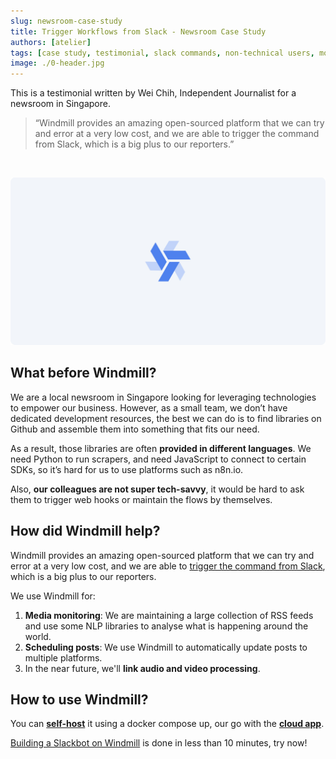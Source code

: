 ```yaml
---
slug: newsroom-case-study
title: Trigger Workflows from Slack - Newsroom Case Study
authors: [atelier]
tags: [case study, testimonial, slack commands, non-technical users, monitoring, scheduling]
image: ./0-header.jpg
---
```


This is a testimonial written by Wei Chih, Independent Journalist for a newsroom in Singapore.

<!--truncate-->

> “Windmill provides an amazing open-sourced platform that we can try and error at a very low cost, and we are able to trigger the command from Slack, which is a big plus to our reporters.”

<br/>

![Newsroom Case Study](./0-header.jpg "Newsroom Case Study")


## What before Windmill?

We are a local newsroom in Singapore looking for leveraging technologies to empower our business. However, as a small team, we don’t have dedicated development resources, the best we can do is to find libraries on Github and assemble them into something that fits our need.

As a result, those libraries are often **provided in different languages**. We need Python to run scrapers, and need JavaScript to connect to certain SDKs, so it’s hard for us to use platforms such as n8n.io.

Also, **our colleagues are not super tech-savvy**, it would be hard to ask them to trigger web hooks or maintain the flows by themselves.

## How did Windmill help?

Windmill provides an amazing open-sourced platform that we can try and error at a very low cost, and we are able to [trigger the command from Slack](../2023-02-13-slack-integration/index.md), which is a big plus to our reporters.

We use Windmill for:
1. **Media monitoring**: We are maintaining a large collection of RSS feeds and use some NLP libraries to analyse what is happening around the world.
2. **Scheduling posts**: We use Windmill to automatically  update posts to multiple platforms.
3. In the near future, we'll **link audio and video processing**.


## How to use Windmill?

You can **[self-host](https://docs.windmill.dev/docs/advanced/self_host/#deployment)** it using a docker compose up, our go with the **[cloud app](https://app.windmill.dev/user/login)**.

[Building a Slackbot on Windmill](../2023-03-20-handler-slack-commands/index.md) is done in less than 10 minutes, try now!